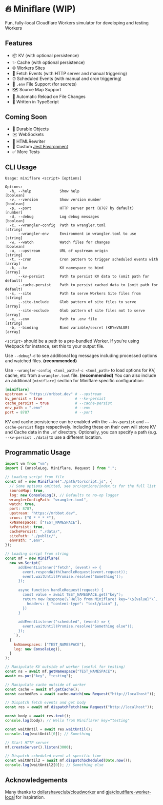 # 🔥 Miniflare (WIP)

Fun, fully-local Cloudflare Workers simulator for developing and testing Workers

## Features

- 📦 KV (with optional persistence)
- ✨ Cache (with optional persistence)
- 🌐 Workers Sites
- 📨 Fetch Events (with HTTP server and manual triggering)
- ⏰ Scheduled Events (with manual and cron triggering)
- 🔑 `.env` File Support (for secrets)
- 🗺 Source Map Support
- 👀 Automatic Reload on File Changes
- 💪 Written in TypeScript

## Coming Soon

- 📌 Durable Objects
- ✉️ WebSockets
- 📄 HTMLRewriter
- 🤹 Custom [Jest Environment](https://jestjs.io/docs/configuration#testenvironment-string)
- ✅ More Tests

## CLI Usage

```
Usage: miniflare <script> [options]

Options:
  -h, --help             Show help                                     [boolean]
  -v, --version          Show version number                           [boolean]
  -p, --port             HTTP server port (8787 by default)             [number]
  -d, --debug            Log debug messages                            [boolean]
  -c, --wrangler-config  Path to wrangler.toml                          [string]
      --wrangler-env     Environment in wrangler.toml to use            [string]
  -w, --watch            Watch files for changes                       [boolean]
  -u, --upstream         URL of upstream origin                         [string]
  -t, --cron             Cron pattern to trigger scheduled events with   [array]
  -k, --kv               KV namespace to bind                            [array]
      --kv-persist       Path to persist KV data to (omit path for default)
      --cache-persist    Path to persist cached data to (omit path for default)
  -s, --site             Path to serve Workers Site files from          [string]
      --site-include     Glob pattern of site files to serve             [array]
      --site-exclude     Glob pattern of site files not to serve         [array]
  -e, --env              Path to .env file                              [string]
  -b, --binding          Bind variable/secret (KEY=VALUE)                [array]
```

`<script>` should be a path to a pre-bundled Worker.
If you're using Webpack for instance, set this to your output file.

Use `--debug`/`-d` to see additional log messages including processed options and watched files. **(recommended)**

Use `--wrangler-config <toml_path>`/`-c <toml_path>` to load options for KV, cache, etc from a `wrangler.toml` file. **(recommended)**
You can also include an additional `[miniflare]` section for Miniflare specific configuration:

```toml
[miniflare]
upstream = "https://mrbbot.dev" # --upstream
kv_persist = true               # --kv-persist
cache_persist = true            # --cache-persist
env_path = ".env"               # --env
port = 8787                     # --port
```

KV and cache persistence can be enabled with the `--kv-persist` and `--cache-persist` flags respectively.
Including these on their own will store KV and Cache data in the `.mf` directory.
Optionally, you can specify a path (e.g. `--kv-persist ./data`) to use a different location.

## Programmatic Usage

```javascript
import vm from "vm";
import { ConsoleLog, Miniflare, Request } from ".";

// Loading script from file
const mf = new Miniflare("./path/to/script.js", {
  // Some options omitted, see src/options/index.ts for the full list
  sourceMap: true,
  log: new ConsoleLog(), // Defaults to no-op logger
  wranglerConfigPath: "wrangler.toml",
  watch: true,
  port: 8787,
  upstream: "https://mrbbot.dev",
  crons: ["0 * * * *"],
  kvNamespaces: ["TEST_NAMESPACE"],
  kvPersist: true,
  cachePersist: "./data/",
  sitePath: "./public/",
  envPath: ".env",
});

// Loading script from string
const mf = new Miniflare(
  new vm.Script(`
      addEventListener("fetch", (event) => {
        event.respondWith(handleRequest(event.request));
        event.waitUntil(Promise.resolve("Something"));
      });
      
      async function handleRequest(request) {
        const value = await TEST_NAMESPACE.get("key");
        return new Response(\`Hello from Miniflare! key="\${value}"\`, {
          headers: { "content-type": "text/plain" },
        })
      }
      
      addEventListener("scheduled", (event) => {
        event.waitUntil(Promise.resolve("Something else"));
      });
    `),
  {
    kvNamespaces: ["TEST_NAMESPACE"],
    log: new ConsoleLog(),
  }
);

// Manipulate KV outside of worker (useful for testing)
const ns = await mf.getNamespace("TEST_NAMESPACE");
await ns.put("key", "testing");

// Manipulate cache outside of worker
const cache = await mf.getCache();
const cachedRes = await cache.match(new Request("http://localhost"));

// Dispatch fetch events and get body
const res = await mf.dispatchFetch(new Request("http://localhost"));

const body = await res.text();
console.log(body); // Hello from Miniflare! key="testing"

const waitUntil = await res.waitUntil();
console.log(waitUntil[0]); // Something

// Start HTTP server
mf.createServer().listen(3000);

// Dispatch scheduled event at specific time
const waitUntil2 = await mf.dispatchScheduled(Date.now());
console.log(waitUntil2[0]); // Something else
```

## Acknowledgements

Many thanks to [dollarshaveclub/cloudworker](https://github.com/dollarshaveclub/cloudworker) and [gja/cloudflare-worker-local](https://github.com/gja/cloudflare-worker-local) for inspiration.
